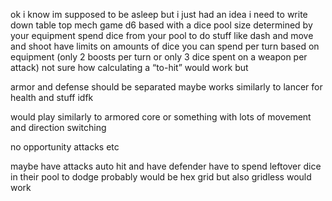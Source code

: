 ok i know im supposed to be asleep but i just had an idea i need to write down table top mech game d6 based with a dice pool size determined by your equipment spend dice from your pool to do stuff like dash and move and shoot have limits on amounts of dice you can spend per turn based on equipment (only 2 boosts per turn or only 3 dice spent on a weapon per attack) not sure how calculating a “to-hit” would work but 

armor and defense should be separated maybe works similarly to lancer for health and stuff idfk

would play similarly to armored core or something with lots of movement and direction switching

no opportunity attacks etc   

maybe have attacks auto hit and have defender have to spend leftover dice in their pool to dodge
probably would be hex grid but also gridless would work